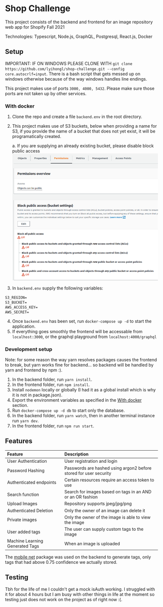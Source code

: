 # Shop Challenge

This project consists of the backend and frontend for an image repository web app for Shopify Fall 2021

Technologies: Typescript, Node.js, GraphQL, Postgresql, React.js, Docker

## Setup

IMPORTANT: IF ON WINDOWS PLEASE CLONE WITH `git clone https://github.com/lyihongl/shop-challenge.git --config core.autocrlf=input`. There is a bash script that gets messed up on windows otherwise because of the way windows handles line endings.

This project makes use of ports `3000, 4000, 5432`. Please make sure those ports are not taken up by other services.

### With docker

1. Clone the repo and create a file `backend.env` in the root directory.
2. This project makes use of S3 buckets, below when providing a name for S3, if you provide the name of a bucket that does not yet exist, it will be programatically created.

   a. If you are supplying an already existing bucket, please disable block public access
   ![](https://github.com/lyihongl/shop-challenge/blob/master/assets/aws-settings.png)

3. In `backend.env` supply the following variables:

```
S3_REGION=
S3_BUCKET=
AWS_ACCESS_KEY=
AWS_SECRET=
```

4. Once `backend.env` has been set, run `docker-compose up -d` to start the application.
5. If everything goes smoothly the frontend will be accessable from `localhost:3000`, or the graphql playground from `localhost:4000/graphql`

### Development setup

Note: for some reason the way yarn resolves packages causes the frontend to break, but yarn works fine for backend... so backend will be handled by yarn and frontend by npm :).

1. In the backend folder, run `yarn install`.
2. In the frontend folder, run `npm install`.
3. Install `nodemon` locally or globally (I had it as a global install which is why it is not in package.json).
4. Export the environment variables as specified in the [With docker](#with-docker) section.
5. Run `docker-compose up -d db` to start only the database.
6. In the backend folder, run `yarn watch`, then in another terminal instance run `yarn dev`.
7. In the frontend folder, run `npm run start`.

## Features

| Feature                         | Description                                                       |
| :------------------------------ | :---------------------------------------------------------------- |
| User Authentication             | User registration and login                                       |
| Password Hashing                | Passwords are hashed using argon2 before stored for user security |
| Authenticated endpoints         | Certain resources require an access token to use                  |
| Search function                 | Search for images based on tags in an AND or an OR fashion        |
| Upload Images                   | Repository supports jpeg/jpg/png                                  |
| Authenticated Deletion          | Only the owner of an image can delete it                          |
| Private images                  | Only the owner of the image is able to view the image             |
| User added tags                 | The user can supply custom tags to the image                      |
| Machine Learning Generated Tags | When an image is uploaded                                         |

The [mobile net](https://www.npmjs.com/package/@tensorflow-models/mobilenet) package was used on the backend to generate tags, only tags that had above 0.75 confidence we actually stored.

## Testing

Tbh for the life of me I couldn't get a mock isAuth working. I struggled with it for about 4 hours but I am busy with other things in life at the moment so testing just does not work on the project as of right now :(.
